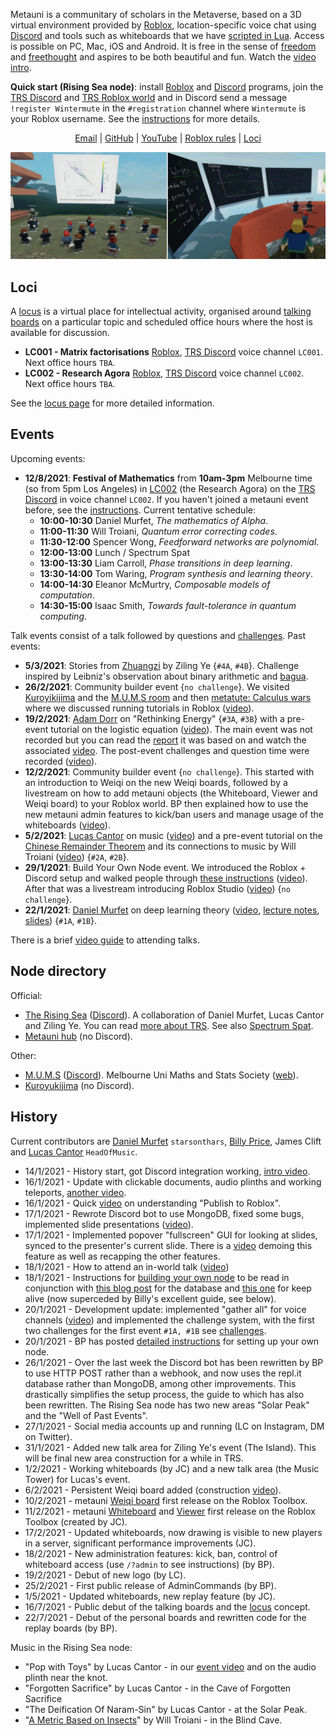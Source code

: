 Metauni is a communitary of scholars in the Metaverse, based on a 3D virtual environment provided by [Roblox](https://www.roblox.com/), location-specific voice chat using [Discord](https://www.discord.com) and tools such as whiteboards that we have [scripted in Lua](http://metauni.org/posts/make-your-own/tools). Access is possible on PC, Mac, iOS and Android. It is free in the sense of [freedom](https://en.wikipedia.org/wiki/Free_University_of_Berlin) and [freethought](https://en.wikipedia.org/wiki/Free_thought) and aspires to be both beautiful and fun. Watch the [video intro](https://youtu.be/66MzfGqJFcA).

**Quick start (Rising Sea node)**: install [Roblox](https://www.roblox.com/) and [Discord](https://www.discord.com) programs, join the [TRS Discord](https://discord.gg/9yBaAxPSK8) and [TRS Roblox world](https://www.roblox.com/games/6224932973/The-Rising-Sea) and in Discord send a message `!register Wintermute` in the `#registration` channel where `Wintermute` is your Roblox username. See the [instructions](https://metauni.org/posts/instructions/instructions) for more details.

<p align="center">
  <a href="mailto:admin@metauni.org">Email</a> |
  <a href="https://github.com/metauni/metauni-dev">GitHub</a> |
  <a href="https://www.youtube.com/playlist?list=PLKnx70LRf21eZQ7ZfEU5SibsJrAFvJU41">YouTube</a> |
  <a href="https://metauni.org/posts/rules/rules">Roblox rules</a> |
  <a href="http://metauni.org/posts/loci/loci">Loci</a>
</p>

![banner](newbanner.png)

## Loci

A [locus](https://en.wikipedia.org/wiki/Method_of_loci) is a virtual place for intellectual activity, organised around [talking boards](https://youtu.be/39d4g1ERDpw) on a particular topic and scheduled office hours where the host is available for discussion.

* **LC001 - Matrix factorisations** [Roblox](https://www.roblox.com/games/6461013759/metauni-LC001), [TRS Discord](https://discord.gg/9yBaAxPSK8) voice channel `LC001`. Next office hours `TBA`.
* **LC002 - Research Agora** [Roblox](https://www.roblox.com/games/7168699181/metauni-LC002-Research-Agora), [TRS Discord](https://discord.gg/9yBaAxPSK8) voice channel `LC002`. Next office hours `TBA`.

See the [locus page](http://metauni.org/posts/loci/loci) for more detailed information.

## Events

Upcoming events:

* **12/8/2021**: **Festival of Mathematics** from **10am-3pm** Melbourne time (so from 5pm Los Angeles) in [LC002](https://www.roblox.com/games/7168699181/metauni-LC002-Research-Agora) (the Research Agora) on the [TRS Discord](https://discord.gg/9yBaAxPSK8) in voice channel `LC002`. If you haven't joined a metauni event before, see the [instructions](https://metauni.org/posts/instructions/instructions). Current tentative schedule:
    - **10:00-10:30** Daniel Murfet, *The mathematics of Alpha*.
    - **11:00-11:30** Will Troiani, *Quantum error correcting codes*.
    - **11:30-12:00** Spencer Wong, *Feedforward networks are polynomial*.
    - **12:00-13:00** Lunch / Spectrum Spat
    - **13:00-13:30** Liam Carroll, *Phase transitions in deep learning*.
    - **13:30-14:00** Tom Waring, *Program synthesis and learning theory*.
    - **14:00-14:30** Eleanor McMurtry, *Composable models of computation*.
    - **14:30-15:00** Isaac Smith, *Towards fault-tolerance in quantum computing*.

Talk events consist of a talk followed by questions and [challenges](http://metauni.org/posts/challenges/challenges). Past events:

* **5/3/2021**: Stories from [Zhuangzi](https://en.wikipedia.org/wiki/Zhuangzi_(book)) by Ziling Ye {`#4A`, `#4B`}. Challenge inspired by Leibniz's observation about binary arithmetic and [bagua](http://www.leibniz-translations.com/binary.htm). 
* **26/2/2021**: Community builder event {`no challenge`}. We visited [Kuroyikijima](https://www.roblox.com/games/6343445246/Kuroyukijima) and the [M.U.M.S room](https://www.roblox.com/games/6313764558/The-M-U-M-S-Room) and then [metatute: Calculus wars](https://www.roblox.com/games/6425413374/metatute-Calculus-wars) where we discussed running tutorials in Roblox ([video](https://youtu.be/IlwRuAO1v8o)).
* **19/2/2021**: [Adam Dorr](http://www.adamdorr.com/about/) on "Rethinking Energy" {`#3A`, `#3B`} with a pre-event tutorial on the logistic equation ([video](https://youtu.be/tJYizX7D5ig)). The main event was not recorded but you can read the [report](https://www.rethinkx.com/energy) it was based on and watch the associated [video](https://youtu.be/6zgwiQ6BoLA). The post-event challenges and question time were recorded ([video](https://youtu.be/4RMlWp79aLA)).
* **12/2/2021**: Community builder event {`no challenge`}. This started with an introduction to Weiqi on the new Weiqi boards, followed by a livestream on how to add metauni objects (the Whiteboard, Viewer and Weiqi board) to your Roblox world. BP then explained how to use the new metauni admin features to kick/ban users and manage usage of the whiteboards ([video](https://youtu.be/ZTB9tLb5Y-c)).
* **5/2/2021**: [Lucas Cantor](https://www.lucascantormusic.com/) on music ([video](https://youtu.be/BNbJEQptKk4)) and a pre-event tutorial on the [Chinese Remainder Theorem](https://en.wikipedia.org/wiki/Chinese_remainder_theorem) and its connections to music by Will Troiani ([video](https://youtu.be/SuBBHUjOywM)) {`#2A`, `#2B`}.
* **29/1/2021**: Build Your Own Node event. We introduced the Roblox + Discord setup and walked people through [these instructions](http://metauni.org/posts/make-your-own/make-your-own) ([video](https://youtu.be/TDmMeR6O350)). After that was a livestream introducing Roblox Studio ([video](https://youtu.be/W0SIAygiITs)) {`no challenge`}.
* **22/1/2021**: [Daniel Murfet](http://www.therisingsea.org) on deep learning theory ([video](https://youtu.be/xNqGxgiP0Cc), [lecture notes](https://www.dropbox.com/s/tc3mmw69lkqprta/DLT%20Lecture%201.pdf?dl=0), [slides](https://www.dropbox.com/s/g3yqxuy7pbvcv17/DLT1talk.pdf?dl=0)) {`#1A`, `#1B`}.

There is a brief [video guide](https://youtu.be/mA1X-aP-jBU) to attending talks.

## Node directory

Official:

* [The Rising Sea](https://www.roblox.com/games/6224932973/The-Rising-Sea) ([Discord](https://discord.gg/9yBaAxPSK8)). A collaboration of Daniel Murfet, Lucas Cantor and Ziling Ye. You can read [more about TRS](http://metauni.org/posts/trs/trs). See also [Spectrum Spat](https://www.roblox.com/games/6386183234/Spectrum-Spat).
* [Metauni hub](https://www.roblox.com/games/6233302798/Metauni-Hub) (no Discord).
    
Other:

* [M.U.M.S](https://www.roblox.com/games/6313764558/The-M-U-M-S-Room) ([Discord](https://discord.gg/x9UWUsw)). Melbourne Uni Maths and Stats Society ([web](https://www.melbunimathsstats.org)).
* [Kuroyukijima](https://www.roblox.com/games/6343445246/Kuroyukijima) (no Discord).

## History

Current contributors are [Daniel Murfet](http://www.therisingsea.org) `starsonthars`, [Billy Price](https://billyprice.me/), James Clift and [Lucas Cantor](https://www.lucascantormusic.com/) `HeadOfMusic`.

* 14/1/2021 - History start, got Discord integration working, [intro video](https://youtu.be/0K3sCNvFpWE).
* 16/1/2021 - Update with clickable documents, audio plinths and working teleports, [another video](https://youtu.be/CJeuAvoRE9U).
* 16/1/2021 - Quick [video](https://youtu.be/vkaBQw9-OBY) on understanding "Publish to Roblox".
* 17/1/2021 - Rewrote Discord bot to use MongoDB, fixed some bugs, implemented slide presentations ([video](https://youtu.be/9-fyJvrTRzA)).
* 17/1/2021 - Implemented popover "fullscreen" GUI for looking at slides, synced to the presenter's current slide. There is a [video](https://youtu.be/rNtZGYnRHdA) demoing this feature as well as recapping the other features.
* 18/1/2021 - How to attend an in-world talk ([video](https://youtu.be/mA1X-aP-jBU))
* 18/1/2021 - Instructions for [building your own node](https://youtu.be/SEwmyMInqTM) to be read in conjunction with [this blog post](https://towardsdatascience.com/creating-a-discord-bot-from-scratch-and-connecting-to-mongodb-828ad1c7c22e) for the database and [this one](https://repl.it/talk/learn/Hosting-discordpy-bots-with-replit/11008) for keep alive (now superceded by Billy's excellent guide, see below).
* 20/1/2021 - Development update: implemented "gather all" for voice channels ([video](https://youtu.be/GJunGvBGo6Y)) and implemented the challenge system, with the first two challenges for the first event `#1A, #1B` see [challenges](http://metauni.org/posts/challenges/challenges).
* 20/1/2021 - BP has posted [detailed instructions](http://metauni.org/posts/make-your-own/make-your-own) for setting up your own node.
* 26/1/2021 - Over the last week the Discord bot has been rewritten by BP to use HTTP POST rather than a webhook, and now uses the repl.it database rather than MongoDB, among other improvements. This drastically simplifies the setup process, the guide to which has also been rewritten. The Rising Sea node has two new areas "Solar Peak" and the "Well of Past Events".
* 27/1/2021 - Social media accounts up and running (LC on Instagram, DM on Twitter).
* 31/1/2021 - Added new talk area for Ziling Ye's event (The Island). This will be final new area construction for a while in TRS.
* 1/2/2021 - Working whiteboards (by JC) and a new talk area (the Music Tower) for Lucas's event.
* 6/2/2021 - Persistent Weiqi board added (construction [video](https://youtu.be/wWtrTFI4ppc)).
* 10/2/2021 - metauni [Weiqi board](https://www.roblox.com/library/6366028251/metauni-Weiqi-Go-board) first release on the Roblox Toolbox.
* 11/2/2021 - metauni [Whiteboard](https://www.roblox.com/library/6376883627/metauni-Whiteboard) and [Viewer](https://www.roblox.com/library/6377010705/metauni-Viewer) first release on the Roblox Toolbox (created by JC).
* 17/2/2021 - Updated whiteboards, now drawing is visible to new players in a server, significant performance improvements (JC).
* 18/2/2021 - New administration features: kick, ban, control of whiteboard access (use `/?admin` to see instructions) (by BP).
* 19/2/2021 - Debut of new logo (by LC).
* 25/2/2021 - First public release of AdminCommands (by BP).
* 1/5/2021 - Updated whiteboards, new replay feature (by JC).
* 16/7/2021 - Public debut of the talking boards and the [locus](https://metauni.org/posts/loci/loci) concept.
* 22/7/2021 - Debut of the personal boards and rewritten code for the replay boards (by BP).

Music in the Rising Sea node:

* "Pop with Toys" by Lucas Cantor - in our [event video](https://youtu.be/xNqGxgiP0Cc) and on the audio plinth near the knot.
* "Forgotten Sacrifice" by Lucas Cantor - in the Cave of Forgotten Sacrifice
* "The Deification Of Naram-Sin" by Lucas Cantor - at the Solar Peak.
* "[A Metric Based on Insects](https://obduratefleet.bandcamp.com/album/obdurate)" by Will Troiani - in the Blind Cave.
